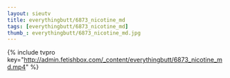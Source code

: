 ```yaml
--- 
layout: sieutv
title: everythingbutt/6873_nicotine_md
tags: [everythingbutt/6873_nicotine_md]
thumb_: everythingbutt/6873_nicotine_md.jpg
---
```

{% include tvpro key="http://admin.fetishbox.com/_content/everythingbutt/6873_nicotine_md.mp4" %} 
